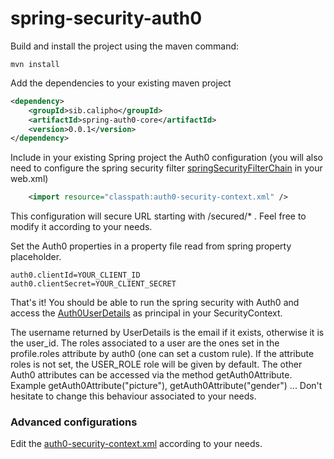 spring-security-auth0
=====================

Build and install the project using the maven command:

```Shell
mvn install
```

Add the dependencies to your existing maven project
```XML
<dependency>
	<groupId>sib.calipho</groupId>
	<artifactId>spring-auth0-core</artifactId>
	<version>0.0.1</version>
</dependency>
```

Include in your existing Spring project the Auth0 configuration (you will also need to configure the spring security filter [springSecurityFilterChain](http://docs.spring.io/spring-security/site/docs/3.0.x/reference/security-filter-chain.html) in your web.xml)
```XML
	<import resource="classpath:auth0-security-context.xml" /> 
```
This configuration will secure URL starting with /secured/* . Feel free to modify it according to your needs.

Set the Auth0 properties in a property file read from spring property placeholder.
```Shell
auth0.clientId=YOUR_CLIENT_ID
auth0.clientSecret=YOUR_CLIENT_SECRET
```

That's it! You should be able to run the spring security with Auth0 and access the [Auth0UserDetails](src/main/java/sib/calipho/spring/security/auth0/Auth0UserDetails.java) as principal in your SecurityContext.

The username returned by UserDetails is the email if it exists, otherwise it is the user_id.
The roles associated to a user are the ones set in the profile.roles attribute by auth0 (one can set a custom rule). If the attribute roles is not set, the USER_ROLE role will be given by default.
The other Auth0 attributes can be accessed via the method getAuth0Attribute. Example getAuth0Attribute("picture"), getAuth0Attribute("gender") ... 
Don't hesitate to change this behaviour associated to your needs.


### Advanced configurations
Edit the [auth0-security-context.xml](src/main/resources/auth0-security-context.xml) according to your needs.
